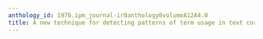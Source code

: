 ```yaml
---
anthology_id: 1976.ipm_journal-ir0anthology0volumeA12A4.0
title: A new technique for detecting patterns of term usage in text corpora
---
```

